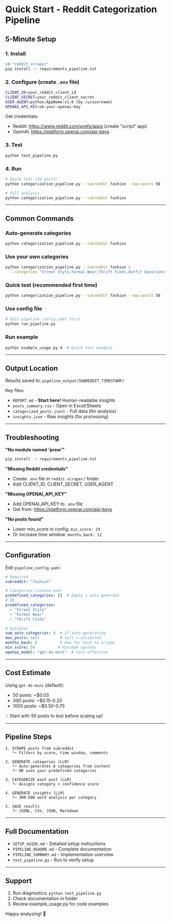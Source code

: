 # Quick Start - Reddit Categorization Pipeline

## 5-Minute Setup

### 1. Install
```bash
cd "reddit scraper"
pip install -r requirements_pipeline.txt
```

### 2. Configure (create `.env` file)
```bash
CLIENT_ID=your_reddit_client_id
CLIENT_SECRET=your_reddit_client_secret
USER_AGENT=python:AppName:v1.0 (by /u/username)
OPENAI_API_KEY=sk-your-openai-key
```

Get credentials:
- Reddit: https://www.reddit.com/prefs/apps (create "script" app)
- OpenAI: https://platform.openai.com/api-keys

### 3. Test
```bash
python test_pipeline.py
```

### 4. Run
```bash
# Quick test (50 posts)
python categorization_pipeline.py --subreddit fashion --max-posts 50

# Full analysis
python categorization_pipeline.py --subreddit fashion
```

---

## Common Commands

### Auto-generate categories
```bash
python categorization_pipeline.py --subreddit fashion
```

### Use your own categories
```bash
python categorization_pipeline.py --subreddit fashion \
  --categories "Street Style,Formal Wear,Thrift Finds,Outfit Questions"
```

### Quick test (recommended first time)
```bash
python categorization_pipeline.py --subreddit fashion --max-posts 50
```

### Use config file
```bash
# Edit pipeline_config.yaml first
python run_pipeline.py
```

### Run example
```bash
python example_usage.py 4  # Quick test example
```

---

## Output Location

Results saved to: `pipeline_output/SUBREDDIT_TIMESTAMP/`

Key files:
- `REPORT.md` - **Start here!** Human-readable insights
- `posts_summary.csv` - Open in Excel/Sheets
- `categorized_posts.jsonl` - Full data (for analysis)
- `insights.json` - Raw insights (for processing)

---

## Troubleshooting

**"No module named 'praw'"**
```bash
pip install -r requirements_pipeline.txt
```

**"Missing Reddit credentials"**
- Create `.env` file in `reddit scraper/` folder
- Add CLIENT_ID, CLIENT_SECRET, USER_AGENT

**"Missing OPENAI_API_KEY"**
- Add OPENAI_API_KEY to `.env` file
- Get from: https://platform.openai.com/api-keys

**"No posts found"**
- Lower min_score in config: `min_score: 25`
- Or increase time window: `months_back: 12`

---

## Configuration

Edit `pipeline_config.yaml`:

```yaml
# Required
subreddit: "fashion"

# Categories (choose one)
predefined_categories: []  # Empty = auto-generate
# OR
predefined_categories:
  - "Street Style"
  - "Formal Wear"
  - "Thrift Finds"

# Optional
num_auto_categories: 8  # If auto-generating
max_posts: null         # null = unlimited
months_back: 6          # How far back to scrape
min_score: 50          # Minimum upvotes
openai_model: "gpt-4o-mini"  # Cost-effective
```

---

## Cost Estimate

Using `gpt-4o-mini` (default):
- 50 posts: ~$0.03
- 300 posts: ~$0.15-0.20
- 1000 posts: ~$0.50-0.75

💡 Start with 50 posts to test before scaling up!

---

## Pipeline Steps

```
1. SCRAPE posts from subreddit
   └─ Filters by score, time window, comments
   
2. GENERATE categories (LLM)
   └─ Auto-generates 8 categories from content
   └─ OR uses your predefined categories
   
3. CATEGORIZE each post (LLM)
   └─ Assigns category + confidence score
   
4. GENERATE insights (LLM)
   └─ 300-500 word analysis per category
   
5. SAVE results
   └─ JSONL, CSV, JSON, Markdown
```

---

## Full Documentation

- `SETUP_GUIDE.md` - Detailed setup instructions
- `PIPELINE_README.md` - Complete documentation
- `PIPELINE_SUMMARY.md` - Implementation overview
- `test_pipeline.py` - Run to verify setup

---

## Support

1. Run diagnostics: `python test_pipeline.py`
2. Check documentation in folder
3. Review example_usage.py for code examples

Happy analyzing! 🚀

